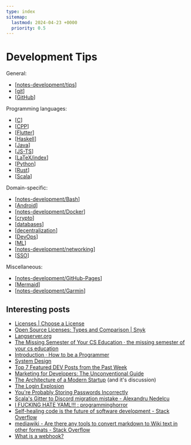 ```yaml
---
type: index
sitemap:
  lastmod: 2024-04-23 +0000
  priority: 0.5
---
```


# Development Tips

General:

- [[notes-development/tips]]
- [[git]]
- [[GitHub]]

Programming languages:

- [[C]]
- [[CPP]]
- [[Flutter]]
- [[Haskell]]
- [[Java]]
- [[JS-TS]]
- [[LaTeX/index]]
- [[Python]]
- [[Rust]]
- [[Scala]]

Domain-specific:

- [[notes-development/Bash]]
- [[Android]]
- [[notes-development/Docker]]
- [[crypto]]
- [[databases]]
- [[decentralization]]
- [[DevOps]]
- [[ML]]
- [[notes-development/networking]]
- [[SSO]]

Miscellaneous:

- [[notes-development/GitHub-Pages]]
- [[Mermaid]]
- [[notes-development/Garmin]]

## Interesting posts

- [Licenses \| Choose a License](https://choosealicense.com/licenses/)
- [Open Source Licenses: Types and Comparison \| Snyk](https://snyk.io/learn/open-source-licenses/)
- [Langserver.org](https://langserver.org/)
- [The Missing Semester of Your CS Education · the missing semester of your cs education](https://missing.csail.mit.edu/)
- [Introduction · How to be a Programmer](https://braydie.gitbooks.io/how-to-be-a-programmer/content/zh/)
- [System Design](https://github.com/karanpratapsingh/system-design)
- [Top 7 Featured DEV Posts from the Past Week](https://dev.to/devteam/top-7-featured-dev-posts-from-the-past-week-33i3)
- [Marketing for Developers: The Unconventional Guide](https://dev.to/inovak/marketing-for-developers-the-unconventional-guide-3a1j)
- [The Architecture of a Modern Startup](https://betterprogramming.pub/architecture-of-modern-startup-abaec235c2eb) (and it's discussion)
- [The Login Explosion](https://blog.codinghorror.com/the-login-explosion/)
- [You're Probably Storing Passwords Incorrectly](https://blog.codinghorror.com/youre-probably-storing-passwords-incorrectly/)
- [Scala's Gitter to Discord migration mistake - Alexandru Nedelcu](https://alexn.org/blog/2022/04/09/scala-gitter-discord-mistake/)
- [I FUCKING HATE YAML!!! : programminghorror](https://www.reddit.com/r/programminghorror/comments/i0cnog/i_fucking_hate_yaml/)
- [Self-healing code is the future of software development - Stack Overflow](https://stackoverflow.blog/2023/12/28/self-healing-code-is-the-future-of-software-development/?cb=1)
- [mediawiki - Are there any tools to convert markdown to Wiki text in other formats - Stack Overflow](https://stackoverflow.com/questions/3554609/are-there-any-tools-to-convert-markdown-to-wiki-text-in-other-formats)
- [What is a webhook?](https://www.redhat.com/en/topics/automation/what-is-a-webhook)

[//begin]: # "Autogenerated link references for markdown compatibility"
[notes-development/tips]: tips.md "General Development Tips"
[git]: git.md "Git Usage"
[GitHub]: GitHub.md "GitHub Usage"
[C]: C.md "C"
[CPP]: CPP.md "C++"
[Flutter]: Flutter.md "Flutter"
[Haskell]: Haskell.md "Haskell"
[Java]: Java.md "Java"
[JS-TS]: JS-TS.md "JavaScript/TypeScript"
[LaTeX/index]: LaTeX/index.md "$\LaTeX$"
[Python]: Python.md "Python"
[Rust]: Rust.md "Rust"
[Scala]: Scala.md "Scala"
[notes-development/Bash]: Bash.md "Bash Scripting"
[Android]: Android.md "Android"
[notes-development/Docker]: Docker.md "Docker Application Development"
[crypto]: crypto.md "Crypto"
[databases]: databases.md "Databases"
[decentralization]: decentralization.md "Decentralization Related"
[DevOps]: DevOps.md "DevOps Related"
[ML]: ML.md "Machine Learning"
[notes-development/networking]: networking.md "Networking"
[SSO]: SSO.md "Single Sign-On"
[notes-development/GitHub-Pages]: GitHub-Pages.md "GitHub Pages"
[Mermaid]: Mermaid.md "Mermaid"
[notes-development/Garmin]: Garmin.md "Garmin Connect IQ"
[//end]: # "Autogenerated link references"
